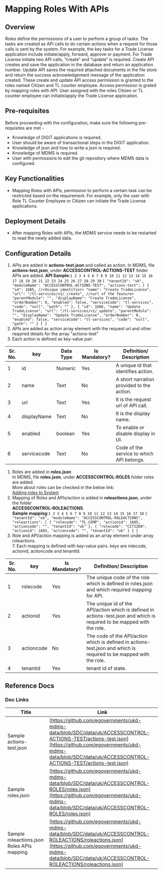 # Mapping Roles With APIs

## Overview <a href="#overview" id="overview"></a>

Roles define the permissions of a user to perform a group of tasks. The tasks are created as API calls to do certain actions when a request for those calls is sent by the system. For example, the key tasks for a Trade License application include initiate/apply, forward, approve or payment. For Trade License initiate two API calls, “create” and “update” is required. Create API creates and save the application in the database and return an application number. Update API saves the required attached documents in the file store and return the success acknowledgement message of the application created. These create and update API access permission is granted to the roles named Citizen and TL counter employee. Access permission is grated by mapping roles with API. User assigned with the roles Citizen or TL counter employee can initiate/apply the Trade License application.

## Pre-requisites <a href="#pre-requisites" id="pre-requisites"></a>

Before proceeding with the configuration, make sure the following pre-requisites are met -

* Knowledge of DIGIT applications is required.
* User should be aware of transactional steps in the DIGIT application.
* Knowledge of json and how to write a json is required.
* Knowledge of MDMS is required.
* User with permissions to edit the git repository where MDMS data is configured.

## Key Functionalities <a href="#key-functionalities" id="key-functionalities"></a>

* Mapping Roles with APIs, permission to perform a certain task can be restricted based on the requirement. For example, only the user with Role TL Counter Employee or Citizen can initiate the Trade License applications.

## Deployment Details <a href="#deployment-details" id="deployment-details"></a>

* After mapping Roles with APIs, the MDMS service needs to be restarted to read the newly added data.

## Configuration Details <a href="#configuration-details" id="configuration-details"></a>

1. APIs are added in **actions-test.json** and called as action. In MDMS, file **actions-test.json**, under **ACCESSCONTROL-ACTIONS-TEST** folder APIs are added. **API Sample:**`1 2 3 4 5 6 7 8 9 10 11 12 13 14 15 16 17 18 19 20 21 22 23 24 25 26 27 28 29 30` `{ "tenantId": "uk", "moduleName": "ACCESSCONTROL-ACTIONS-TEST", "actions-test": [ { "id": 1685, //<Unique identifier> "name": "Create TradeLicense", "url": "/tl-services/v1/_create", //<url of the feature> "parentModule": "", "displayName": "Create TradeLicense", "orderNumber": 0, "enabled": false, "serviceCode": "tl-services", "code": "null", "path": "" }, { "id": 1686, "name": "Update TradeLicense", "url": "/tl-services/v1/_update", "parentModule": "", "displayName": "Update TradeLicense", "orderNumber": 0, "enabled": false, "serviceCode": "tl-services", "code": "null", "path": "" } ] }`
2. APIs are added as action array element with the request url and other required details for the array "actions-test"
3. Each action is defined as key-value pair:

| Sr. No. | key         | Data Type | Is Mandatory? | Definition/ Description                   |
| ------- | ----------- | --------- | ------------- | ----------------------------------------- |
| 1       | id          | Numeric   | Yes           | A unique id that identifies action.       |
| 2       | name        | Text      | No            | A short narration provided to the action. |
| 3       | url         | Text      | Yes           | It is the request url of API call.        |
| 4       | displayName | Text      | No            | It is the display name.                   |
| 5       | enabled     | boolean   | Yes           | To enable or disable display in UI.       |
| 6       | servicecode | Text      | No            | Code of the service to which API belongs. |

1. Roles are added in **roles.json**\
   In MDMS, file **roles.json**, under **ACCESSCONTROL-ROLES** folder roles are added.\
   More about roles can be checked in the below link:\
   [Adding roles to System](https://digit-discuss.atlassian.net/wiki/spaces/DD/pages/717946899/Adding+roles+to+System)
2. Mapping of Roles and APIs/action is added in **roleactions.json**, under the folder\
   **ACCESSCONTROL-ROLEACTIONS**.\
   **Sample mapping:**`1 2 3 4 5 6 7 8 9 10 11 12 13 14 15 16 17 18` `{ "tenantId": "uk", "moduleName": "ACCESSCONTROL-ROLEACTIONS", "roleactions": [ { "rolecode": "TL_CEMP", "actionid": 1685, "actioncode": "", "tenantId": "uk" }, { "rolecode": "CITIZEN", "actionid": 1685, "actioncode": "", "tenantId": "uk" } ] }`
3. Role and API/action mapping is added as an array element under array roleactions.\
   7\. Each mapping is defined with key-value pairs. keys are rolecode, actionid, actioncode and tenantId.

| Sr. No. | key        | Is Mandatory? | Definition/ Description                                                                                                 |
| ------- | ---------- | ------------- | ----------------------------------------------------------------------------------------------------------------------- |
| 1       | rolecode   | Yes           | The unique code of the role which is defined in roles.json and which required mapping for API.                          |
| 2       | actionid   | Yes           | The unique id of the API/action which is defined in actions-test.json and which is required to be mapped with the role. |
| 3       | actioncode | No            | The code of the API/action which is defined in actions-test.json and which is required to be mapped with the role.      |
| 4       | tenantid   | Yes           | tenant id of state.                                                                                                     |

## Reference Docs <a href="#reference-docs" id="reference-docs"></a>

### Doc Links <a href="#doc-links" id="doc-links"></a>

| **Title**                                  | **Link**                                                                                                                                                                                                                   |
| ------------------------------------------ | -------------------------------------------------------------------------------------------------------------------------------------------------------------------------------------------------------------------------- |
| Sample actions-test.json                   | [https://github.com/egovernments/ukd-mdms-data/blob/SDC/data/uk/ACCESSCONTROL-ACTIONS-TEST/actions-test.json](https://github.com/egovernments/ukd-mdms-data/blob/SDC/data/uk/ACCESSCONTROL-ACTIONS-TEST/actions-test.json) |
| Sample roles.json                          | [https://github.com/egovernments/ukd-mdms-data/blob/SDC/data/uk/ACCESSCONTROL-ROLES/roles.json](https://github.com/egovernments/ukd-mdms-data/blob/SDC/data/uk/ACCESSCONTROL-ROLES/roles.json)                             |
| Sample roleactions.json Roles APIs mapping | [https://github.com/egovernments/ukd-mdms-data/blob/SDC/data/uk/ACCESSCONTROL-ROLEACTIONS/roleactions.json](https://github.com/egovernments/ukd-mdms-data/blob/SDC/data/uk/ACCESSCONTROL-ROLEACTIONS/roleactions.json)     |
